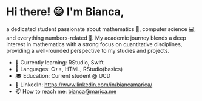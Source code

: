 # Hi there! 😄 I'm Bianca, 
a dedicated student passionate about mathematics 📑, computer science 💻, and everything numbers-related 🧮. My academic journey blends a deep interest in mathematics with a strong focus on quantitative disciplines, providing a well-rounded perspective to my studies and projects.

- 🌱 Currently learning: RStudio, Swift
- 💼 Languages: C++, HTML, RStudio(basics)
- 🎓 Education: Current student @ UCD 
- 💬 LinkedIn: https://www.linkedin.com/in/biancamarica/ 
- 📫 How to reach me: bianca@marica.me
